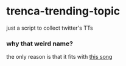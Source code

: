 # trenca-trending-topic
just a script to collect twitter's TTs

### why that weird name?
the only reason is that it fits with [this song](https://youtu.be/7gxS0XOfz64)
